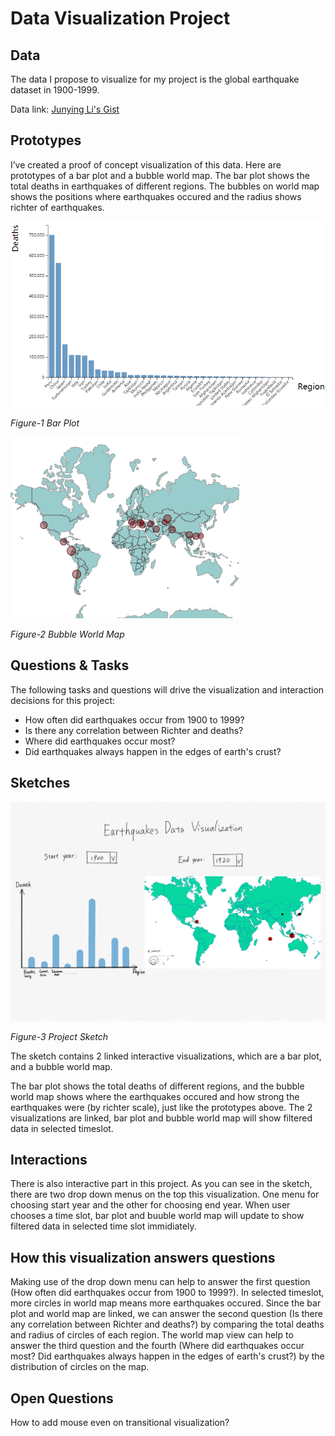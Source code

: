 # Data Visualization Project

## Data

The data I propose to visualize for my project is the global earthquake dataset in 1900-1999.

Data link: [Junying Li's Gist](https://gist.github.com/Junying-Li/72ef4641efd6b4abf371f5d9f4267a56)

## Prototypes

I’ve created a proof of concept visualization of this data. Here are prototypes of a bar plot and a bubble world map. The bar plot shows the total deaths in earthquakes of different regions. The bubbles on world map shows the positions where earthquakes occured and the radius shows richter of earthquakes.

![image](project-prototype.PNG)

*Figure-1 Bar Plot*

![image](map-prototype.PNG)

*Figure-2 Bubble World Map*

## Questions & Tasks

The following tasks and questions will drive the visualization and interaction decisions for this project:
* How often did earthquakes occur from 1900 to 1999? 
* Is there any correlation between Richter and deaths?
* Where did earthquakes occur most? 
* Did earthquakes always happen in the edges of earth's crust?

## Sketches

![image](finalSketch.png)

*Figure-3 Project Sketch*

The sketch contains 2 linked interactive visualizations, which are a bar plot, and a bubble world map. 

The bar plot shows the total deaths of different regions, and the bubble world map shows where the earthquakes occured and how strong the earthquakes were (by richter scale), just like the prototypes above. The 2 visualizations are linked, bar plot and bubble world map will show filtered data in selected timeslot. 

## Interactions

There is also interactive part in this project. As you can see in the sketch, there are two drop down menus on the top this visualization. One menu for choosing start year and the other for choosing end year. When user chooses a time slot, bar plot and buuble world map will update to show filtered data in selected time slot immidiately.

## How this visualization answers questions

Making use of the drop down menu can help to answer the first question (How often did earthquakes occur from 1900 to 1999?). In selected timeslot, more circles in world map means more earthquakes occured. Since the bar plot and world map are linked, we can answer the second question (Is there any correlation between Richter and deaths?) by comparing the total deaths and radius of circles of each region. The world map view can help to answer the third question and the fourth (Where did earthquakes occur most? Did earthquakes always happen in the edges of earth's crust?) by the distribution of circles on the map.


## Open Questions

How to add mouse even on transitional visualization?
